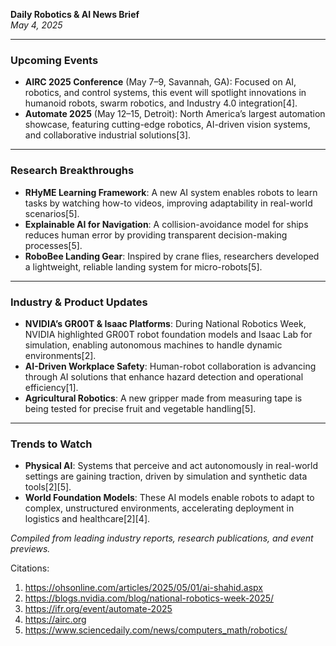 **Daily Robotics & AI News Brief**  
*May 4, 2025*  

---

### **Upcoming Events**  
- **AIRC 2025 Conference** (May 7–9, Savannah, GA): Focused on AI, robotics, and control systems, this event will spotlight innovations in humanoid robots, swarm robotics, and Industry 4.0 integration[4].  
- **Automate 2025** (May 12–15, Detroit): North America’s largest automation showcase, featuring cutting-edge robotics, AI-driven vision systems, and collaborative industrial solutions[3].  

---

### **Research Breakthroughs**  
- **RHyME Learning Framework**: A new AI system enables robots to learn tasks by watching how-to videos, improving adaptability in real-world scenarios[5].  
- **Explainable AI for Navigation**: A collision-avoidance model for ships reduces human error by providing transparent decision-making processes[5].  
- **RoboBee Landing Gear**: Inspired by crane flies, researchers developed a lightweight, reliable landing system for micro-robots[5].  

---

### **Industry & Product Updates**  
- **NVIDIA’s GR00T & Isaac Platforms**: During National Robotics Week, NVIDIA highlighted GR00T robot foundation models and Isaac Lab for simulation, enabling autonomous machines to handle dynamic environments[2].  
- **AI-Driven Workplace Safety**: Human-robot collaboration is advancing through AI solutions that enhance hazard detection and operational efficiency[1].  
- **Agricultural Robotics**: A new gripper made from measuring tape is being tested for precise fruit and vegetable handling[5].  

---

### **Trends to Watch**  
- **Physical AI**: Systems that perceive and act autonomously in real-world settings are gaining traction, driven by simulation and synthetic data tools[2][5].  
- **World Foundation Models**: These AI models enable robots to adapt to complex, unstructured environments, accelerating deployment in logistics and healthcare[2][4].  

*Compiled from leading industry reports, research publications, and event previews.*

Citations:
1. https://ohsonline.com/articles/2025/05/01/ai-shahid.aspx
2. https://blogs.nvidia.com/blog/national-robotics-week-2025/
3. https://ifr.org/event/automate-2025
4. https://airc.org
5. https://www.sciencedaily.com/news/computers_math/robotics/